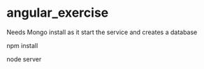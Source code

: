 # angular_exercise

Needs Mongo install as it start the service and creates a database 

npm install

node server
